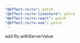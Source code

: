 ```yaml
---
"@effect-rx/rx": patch
"@effect-rx/rx-livestore": patch
"@effect-rx/rx-react": patch
"@effect-rx/rx-vue": patch
---
```


add Rx.withServerValue
